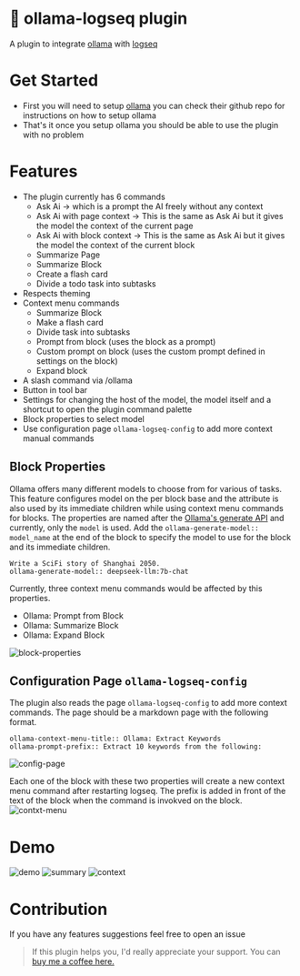 # 🦙 ollama-logseq plugin

A plugin to integrate [ollama](https://github.com/jmorganca/ollama) with [logseq](https://github.com/logseq/logseq)

# Get Started
- First you will need to setup [ollama](https://github.com/jmorganca/ollama) you can check their github repo for instructions on how to setup ollama
- That's it once you setup ollama you should be able to use the plugin with no problem

# Features
- The plugin currently has 6 commands
  - Ask Ai -> which is a prompt the AI freely without any context
  - Ask Ai with page context -> This is the same as Ask Ai but it gives the model the context of the current page
  - Ask Ai with block context -> This is the same as Ask Ai but it gives the model the context of the current block
  - Summarize Page
  - Summarize Block
  - Create a flash card
  - Divide a todo task into subtasks
- Respects theming
- Context menu commands
  - Summarize Block
  - Make a flash card
  - Divide task into subtasks
  - Prompt from block (uses the block as a prompt)
  - Custom prompt on block (uses the custom prompt defined in settings on the block)
  - Expand block
- A slash command via /ollama
- Button in tool bar
- Settings for changing the host of the model, the model itself and a shortcut to open the plugin command palette
- Block properties to select model
- Use configuration page `ollama-logseq-config` to add more context manual commands

## Block Properties
Ollama offers many different models to choose from for various of tasks. This feature configures model on the per block base and the attribute is also used by its immediate children while using context menu commands for blocks. The properties are named after the [Ollama's generate API](https://github.com/jmorganca/ollama/blob/main/docs/api.md#generate-a-completion) and currently, only the `model` is used. Add the `ollama-generate-model:: model_name` at the end of the block to specify the model to use for the block and its immediate children. 
```
Write a SciFi story of Shanghai 2050. 
ollama-generate-model:: deepseek-llm:7b-chat
```
Currently, three context menu commands would be affected by this properties.
- Ollama: Prompt from Block
- Ollama: Summarize Block
- Ollama: Expand Block 

![block-properties](./docs/block-properties.png)

## Configuration Page `ollama-logseq-config`
The plugin also reads the page `ollama-logseq-config` to add more context commands. The page should be a markdown page with the following format.

```
ollama-context-menu-title:: Ollama: Extract Keywords
ollama-prompt-prefix:: Extract 10 keywords from the following:
```

![config-page](./docs/config-page.png)

Each one of the block with these two properties will create a new context menu command after restarting logseq. The prefix is added in front of the text of the block when the command is invokved on the block. 
![contxt-menu](./docs/block-contxt-menu.gif)
# Demo
![demo](./docs/demo.gif)
![summary](./docs/summary.gif)
![context](./docs/context.gif)


# Contribution
If you have any features suggestions feel free to open an issue

>If this plugin helps you, I'd really appreciate your support. You can [buy me a coffee here. ](https://www.buymeacoffee.com/omagdy)
